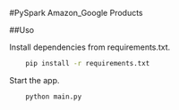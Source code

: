 #PySpark Amazon_Google Products

##Uso


Install dependencies from requirements.txt.
```bash
    pip install -r requirements.txt
```
Start the app.
```bash
    python main.py
```





